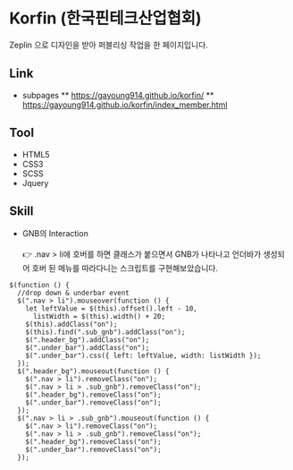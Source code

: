 # Korfin (한국핀테크산업협회)
Zeplin 으로 디자인을 받아 퍼블리싱 작업을 한 페이지입니다.

## Link
* subpages
** https://gayoung914.github.io/korfin/
** https://gayoung914.github.io/korfin/index_member.html


## Tool
* HTML5
* CSS3
* SCSS
* Jquery

## Skill
* GNB의 Interaction<br><br>
👉 .nav > li에 호버를 하면 클래스가 붙으면서 GNB가 나타나고 언더바가 생성되어 호버 된 메뉴를 따라다니는 스크립트를 구현해보았습니다.
```
$(function () {
  //drop down & underbar event
  $(".nav > li").mouseover(function () {
    let leftValue = $(this).offset().left - 10,
      listWidth = $(this).width() + 20;
    $(this).addClass("on");
    $(this).find(".sub_gnb").addClass("on");
    $(".header_bg").addClass("on");
    $(".under_bar").addClass("on");
    $(".under_bar").css({ left: leftValue, width: listWidth });
  });
  $(".header_bg").mouseout(function () {
    $(".nav > li").removeClass("on");
    $(".nav > li > .sub_gnb").removeClass("on");
    $(".header_bg").removeClass("on");
    $(".under_bar").removeClass("on");
  });
  $(".nav > li > .sub_gnb").mouseout(function () {
    $(".nav > li").removeClass("on");
    $(".nav > li > .sub_gnb").removeClass("on");
    $(".header_bg").removeClass("on");
    $(".under_bar").removeClass("on");
  });
```
